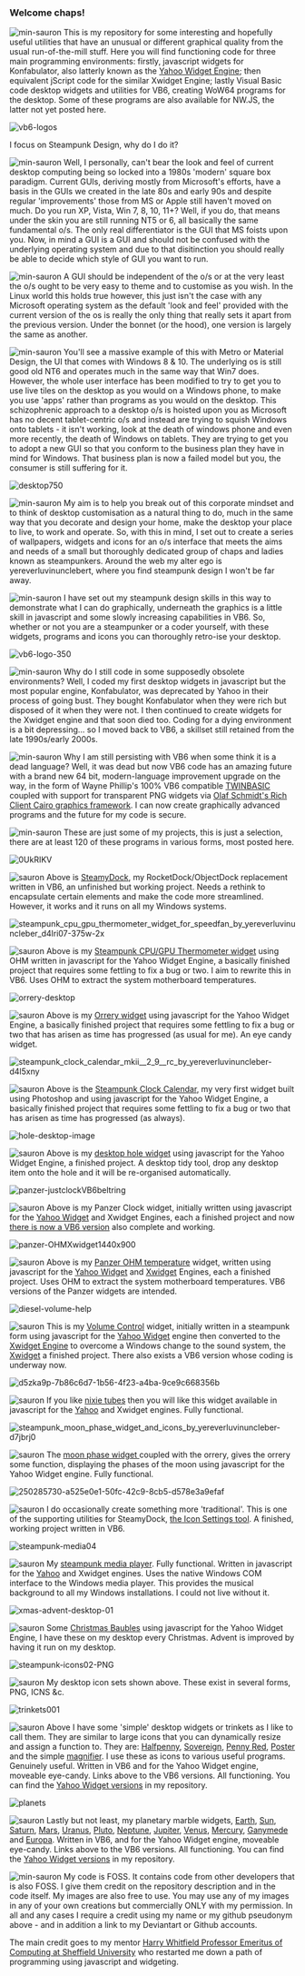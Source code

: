 ### Welcome chaps!

![min-sauron](https://github.com/yereverluvinunclebert/yereverluvinunclebert/assets/2788342/f586d05b-6444-4edc-b56c-a7636331a64b) This is my repository for some interesting and hopefully useful utilities that have an unusual or different graphical quality from the usual run-of-the-mill stuff. Here you will find functioning code for three main programming environments: firstly, javascript widgets for Konfabulator, also latterly known as the [Yahoo Widget Engine](https://g6auc.me.uk/ywidgets_sdk_setup.exe); then equivalent jScript code for the similar Xwidget Engine; lastly Visual Basic code desktop widgets and utilities for VB6, creating WoW64 programs for the desktop. Some of these programs are also available for NW.JS, the latter not yet posted here.

![vb6-logos](https://github.com/yereverluvinunclebert/yereverluvinunclebert/assets/2788342/5670f82c-d645-4089-a190-307cd16290ba)

I focus on Steampunk Design, why do I do it?

![min-sauron](https://github.com/yereverluvinunclebert/yereverluvinunclebert/assets/2788342/f586d05b-6444-4edc-b56c-a7636331a64b)  Well, I personally, can't bear the look and feel of current desktop computing being so locked into a 1980s 'modern' square box paradigm. Current GUIs, deriving mostly from Microsoft's efforts, have a basis in the GUIs we created in the late 80s and early 90s and despite regular 'improvements' those from MS or Apple still haven't moved on much. Do you run XP, Vista, Win 7, 8, 10, 11+? Well, if you do, that means under the skin you are still running NT5 or 6, all basically the same fundamental o/s. The only real differentiator is the GUI that MS foists upon you. Now, in mind a GUI is a GUI and should not be confused with the underlying operating system and due to that disitinction you should really be able to decide which style of GUI you want to run.

![min-sauron](https://github.com/yereverluvinunclebert/yereverluvinunclebert/assets/2788342/f586d05b-6444-4edc-b56c-a7636331a64b)  A GUI should be independent of the o/s or at the very least the o/s ought to be very easy to theme and to customise as you wish. In the Linux world this holds true however, this just isn't the case with any Microsoft operating system as the default 'look and feel' provided with the current version of the os is really the only thing that really sets it apart from the previous version. Under the bonnet (or the hood), one version is largely the same as another.

![min-sauron](https://github.com/yereverluvinunclebert/yereverluvinunclebert/assets/2788342/f586d05b-6444-4edc-b56c-a7636331a64b)  You'll see a massive example of this with Metro or Material Design, the UI that comes with Windows 8 & 10. The underlying os is still good old NT6 and operates much in the same way that Win7 does. However, the whole user interface has been modified to try to get you to use live tiles on the desktop as you would on a Windows phone, to make you use 'apps' rather than programs as you would on the desktop. This schizophrenic approach to a desktop o/s is hoisted upon you as Microsoft has no decent tablet-centric o/s and instead are trying to squish Windows onto tablets - it isn't working, look at the death of windows phone and even more recently, the death of Windows on tablets. They are trying to get you to adopt a new GUI so that you conform to the business plan they have in mind for Windows. That business plan is now a failed model but you, the consumer is still suffering for it.

![desktop750](https://github.com/yereverluvinunclebert/yereverluvinunclebert/assets/2788342/4513d3f8-5283-4ed9-b76c-ee5f6abe9b29)

![min-sauron](https://github.com/yereverluvinunclebert/yereverluvinunclebert/assets/2788342/f586d05b-6444-4edc-b56c-a7636331a64b)  My aim is to help you break out of this corporate mindset and to think of desktop customisation as a natural thing to do, much in the same way that you decorate and design your home, make the desktop your place to live, to work and operate. So, with this in mind, I set out to create a series of wallpapers, widgets and icons for an o/s interface that meets the aims and needs of a small but thoroughly dedicated group of chaps and ladies known as steampunkers. Around the web my alter ego is yereverluvinunclebert, where you find steampunk design I won't be far away.

![min-sauron](https://github.com/yereverluvinunclebert/yereverluvinunclebert/assets/2788342/f586d05b-6444-4edc-b56c-a7636331a64b)  I have set out my steampunk design skills in this way to demonstrate what I can do graphically, underneath the graphics is a little skill in javascript and some slowly increasing capabilities in VB6. So, whether or not you are a steampunker or a coder yourself, with these widgets, programs and icons you can thoroughly retro-ise your desktop. 

![vb6-logo-350](https://github.com/yereverluvinunclebert/yereverluvinunclebert/assets/2788342/84a12939-eec1-4605-bec6-742f26ec5958)

![min-sauron](https://github.com/yereverluvinunclebert/yereverluvinunclebert/assets/2788342/f586d05b-6444-4edc-b56c-a7636331a64b)  Why do I still code in some supposedly obsolete environments? Well, I coded my first desktop widgets in javascript but the most popular engine, Konfabulator, was deprecated by Yahoo in their process of going bust. They bought Konfabulator when they were rich but disposed of it when they were not. I then continued to create widgets for the Xwidget engine and that soon died too. Coding for a dying environment is a bit depressing... so I moved back to VB6, a skillset still retained from the late 1990s/early 2000s. 

![min-sauron](https://github.com/yereverluvinunclebert/yereverluvinunclebert/assets/2788342/f586d05b-6444-4edc-b56c-a7636331a64b)  Why I am still persisting with VB6 when some think it is a dead language?  Well, it was dead but now VB6 code has an amazing future with a brand new 64 bit, modern-language improvement upgrade on the way, in the form of Wayne Phillip's 100% VB6 compatible [TWINBASIC](https://twinbasic.com/) coupled with support for transparent PNG widgets via [Olaf Schmidt's Rich Client Cairo graphics framework](https://www.vbrichclient.com/#/en/About/). I can now create graphically advanced programs and the future for my code is secure.

![min-sauron](https://github.com/yereverluvinunclebert/yereverluvinunclebert/assets/2788342/f586d05b-6444-4edc-b56c-a7636331a64b)  These are just some of my projects, this is just a selection, there are at least 120 of these programs in various forms, most posted here. 

![0UkRIKV](https://github.com/yereverluvinunclebert/yereverluvinunclebert/assets/2788342/6a06d2f9-3cc7-472c-a6af-12112d202890)

![sauron](https://github.com/yereverluvinunclebert/yereverluvinunclebert/assets/2788342/9cdf9592-007c-4066-a916-983e66fbafe7) Above is [SteamyDock](https://github.com/yereverluvinunclebert/SteamyDock), my RocketDock/ObjectDock replacement written in VB6, an unfinished but working project. Needs a rethink to encapsulate certain elements and make the code more streamlined. However, it works and it runs on all my Windows systems.


![steampunk_cpu_gpu_thermometer_widget_for_speedfan_by_yereverluvinuncleber_d4lri07-375w-2x](https://github.com/yereverluvinunclebert/yereverluvinunclebert/assets/2788342/3dd3f291-258b-4872-bf6e-eb23b8272513)

![sauron](https://github.com/yereverluvinunclebert/yereverluvinunclebert/assets/2788342/9cdf9592-007c-4066-a916-983e66fbafe7) Above is my [Steampunk CPU/GPU Thermometer widget](https://github.com/yereverluvinunclebert/Steampunk-CPU_GPU-Speedfan-Thermometer) using OHM written in javascript for the Yahoo Widget Engine, a basically finished  project that requires some fettling to fix a bug or two. I aim to rewrite this in VB6.  Uses OHM to extract the system motherboard temperatures.


![orrery-desktop](https://github.com/yereverluvinunclebert/yereverluvinunclebert/assets/2788342/094b58ce-f3d7-4df8-9557-8c648940675e)

![sauron](https://github.com/yereverluvinunclebert/yereverluvinunclebert/assets/2788342/9cdf9592-007c-4066-a916-983e66fbafe7) Above is my [Orrery widget](https://github.com/yereverluvinunclebert/Steampunk-Calendar-Orrery-Yahoo-Widget) using javascript for the Yahoo Widget Engine, a basically finished project that requires some fettling to fix a bug or two that has arisen as time has progressed (as usual for me). An eye candy widget.


![steampunk_clock_calendar_mkii__2_9__rc_by_yereverluvinuncleber-d4l5xny](https://github.com/yereverluvinunclebert/yereverluvinunclebert/assets/2788342/e91568e6-4a11-4fa0-8eaf-7b2e227c98d6)

![sauron](https://github.com/yereverluvinunclebert/yereverluvinunclebert/assets/2788342/9cdf9592-007c-4066-a916-983e66fbafe7) Above is the [Steampunk Clock Calendar](https://github.com/yereverluvinunclebert/Steampunk-clock-calendar-version-2.9), my very first widget built using Photoshop and using javascript for the Yahoo Widget Engine, a basically finished project that requires some fettling to fix a bug or two that has arisen as time has progressed (as always).


![hole-desktop-image](https://github.com/yereverluvinunclebert/yereverluvinunclebert/assets/2788342/5bb855eb-cbf3-4460-b30f-c8553a056742)

![sauron](https://github.com/yereverluvinunclebert/yereverluvinunclebert/assets/2788342/9cdf9592-007c-4066-a916-983e66fbafe7) Above is my [desktop hole widget](https://github.com/yereverluvinunclebert/Desktop-Hole) using javascript for the Yahoo Widget Engine, a finished project. A desktop tidy tool, drop any desktop item onto the hole and it will be re-organised automatically.


![panzer-justclockVB6beltring](https://github.com/yereverluvinunclebert/yereverluvinunclebert/assets/2788342/50ce333a-b28c-4313-bf02-e4de2c0cb265)

![sauron](https://github.com/yereverluvinunclebert/yereverluvinunclebert/assets/2788342/9cdf9592-007c-4066-a916-983e66fbafe7) Above is my Panzer Clock widget, initially written using javascript for the [Yahoo Widget](https://github.com/yereverluvinunclebert/Panzer-Just-Clock.widget) and Xwidget Engines, each a finished project and now [there is now a VB6 version](https://github.com/yereverluvinunclebert/Panzer-JustClock-VB6) also complete and working.


![panzer-OHMXwidget1440x900](https://github.com/yereverluvinunclebert/yereverluvinunclebert/assets/2788342/74f2083d-c41f-4f94-8639-fc2a0cf6888f)

![sauron](https://github.com/yereverluvinunclebert/yereverluvinunclebert/assets/2788342/9cdf9592-007c-4066-a916-983e66fbafe7) Above is my [Panzer OHM temperature](https://github.com/yereverluvinunclebert/Panzer-OHM-gauge-Ywidget) widget, written using javascript for the [Yahoo Widget](https://github.com/yereverluvinunclebert/Panzer-OHM-gauge-Ywidget) and [Xwidget](https://github.com/yereverluvinunclebert/Panzer-Tank-Temperature-Gauge-OHM-XWidget) Engines, each a finished project. Uses OHM to extract the system motherboard temperatures. VB6 versions of the Panzer widgets are intended.



![diesel-volume-help](https://github.com/yereverluvinunclebert/yereverluvinunclebert/assets/2788342/2dc75108-6c99-4f00-a49f-c7ecc1094922)

![sauron](https://github.com/yereverluvinunclebert/yereverluvinunclebert/assets/2788342/9cdf9592-007c-4066-a916-983e66fbafe7) This is my [Volume Control](https://github.com/yereverluvinunclebert/Dieselpunk-Volume-Xwidget) widget, initially written in a steampunk form using javascript for the [Yahoo Widget](https://github.com/yereverluvinunclebert/steampunk-volume-XP) engine then converted to the [Xwidget Engine](https://github.com/yereverluvinunclebert/Dieselpunk-Volume-Xwidget) to overcome a Windows change to the sound system, the [Xwidget](https://github.com/yereverluvinunclebert/Dieselpunk-Volume-Xwidget) a finished project. There also exists a VB6 version whose coding is underway now.


![d5zka9p-7b86c6d7-1b56-4f23-a4ba-9ce9c668356b](https://github.com/yereverluvinunclebert/yereverluvinunclebert/assets/2788342/629527b8-f144-4d41-9d99-e27d8bbdce42)

![sauron](https://github.com/yereverluvinunclebert/yereverluvinunclebert/assets/2788342/9cdf9592-007c-4066-a916-983e66fbafe7) If you like [nixie tubes](https://github.com/yereverluvinunclebert/Cyberpunk-Nixie-Tube-Clock) then you will like this widget available in javascript for the [Yahoo](https://github.com/yereverluvinunclebert/Cyberpunk-Nixie-Tube-Clock) and Xwidget engines. Fully functional.


![steampunk_moon_phase_widget_and_icons_by_yereverluvinuncleber-d7jbrj0](https://github.com/yereverluvinunclebert/yereverluvinunclebert/assets/2788342/2b180d45-f87c-4e5a-8edd-b4f948a2c0c7)

![sauron](https://github.com/yereverluvinunclebert/yereverluvinunclebert/assets/2788342/9cdf9592-007c-4066-a916-983e66fbafe7) The [moon phase widget ](https://github.com/yereverluvinunclebert/Steampunk-Moon_Phase_III)coupled with the orrery, gives the orrery some function, displaying the phases of the moon using javascript for the Yahoo Widget engine. Fully functional.


![250285730-a525e0e1-50fc-42c9-8cb5-d578e3a9efaf](https://github.com/yereverluvinunclebert/yereverluvinunclebert/assets/2788342/78eef7ba-78f3-4b29-93f0-f05b462b0e70)

![sauron](https://github.com/yereverluvinunclebert/yereverluvinunclebert/assets/2788342/9cdf9592-007c-4066-a916-983e66fbafe7) I do occasionally create something more 'traditional'. This is one of the supporting utilities for SteamyDock, [the Icon Settings tool](https://github.com/yereverluvinunclebert/Icon-Settings-for-Steamydock). A finished, working project written in VB6.


![steampunk-media04](https://github.com/yereverluvinunclebert/yereverluvinunclebert/assets/2788342/1913b715-8ddc-4413-a3f3-07a0549c56c9)

![sauron](https://github.com/yereverluvinunclebert/yereverluvinunclebert/assets/2788342/9cdf9592-007c-4066-a916-983e66fbafe7) My [steampunk media player](https://github.com/yereverluvinunclebert/Steampunk-MediaPlayer-Ywidget). Fully functional. Written in javascript for the [Yahoo](https://github.com/yereverluvinunclebert/Steampunk-MediaPlayer-Ywidget) and Xwidget engines. Uses the native Windows COM interface to the Windows media player. This provides the musical background to all my Windows installations. I could not live without it.


![xmas-advent-desktop-01](https://github.com/yereverluvinunclebert/yereverluvinunclebert/assets/2788342/ef1c3f6f-df06-4646-b653-0e8177f71252)

![sauron](https://github.com/yereverluvinunclebert/yereverluvinunclebert/assets/2788342/9cdf9592-007c-4066-a916-983e66fbafe7) Some [Christmas Baubles](https://github.com/yereverluvinunclebert/christmas-baubles) using javascript for the Yahoo Widget Engine, I have these on my desktop every Christmas. Advent is improved by having it run on my desktop.


![steampunk-icons02-PNG](https://github.com/yereverluvinunclebert/yereverluvinunclebert/assets/2788342/8af073d4-0d3c-4776-b42b-8af87e750c41)

![sauron](https://github.com/yereverluvinunclebert/yereverluvinunclebert/assets/2788342/9cdf9592-007c-4066-a916-983e66fbafe7) My desktop icon sets shown above. These exist in several forms, PNG, ICNS &c.


![trinkets001](https://github.com/yereverluvinunclebert/yereverluvinunclebert/assets/2788342/ff236a13-350b-4c46-9e01-a97ea20f2660)

![sauron](https://github.com/yereverluvinunclebert/yereverluvinunclebert/assets/2788342/9cdf9592-007c-4066-a916-983e66fbafe7) Above I have some 'simple' desktop widgets or trinkets as I like to call them. They are similar to large icons that you can dynamically resize and assign a function to. They are: [Halfpenny](https://github.com/yereverluvinunclebert/Halfpenny-VB6-Widget), [Sovereign](https://github.com/yereverluvinunclebert/Sovereign-VB6-Widget), [Penny Red](https://github.com/yereverluvinunclebert/Penny-Red-VB6-Widget), [Poster](https://github.com/yereverluvinunclebert/Poster-VB6-Widget) and the simple [magnifier](https://github.com/yereverluvinunclebert/Magnifier-VB6-Widget). I use these as icons to various useful programs. Genuinely useful. Written in VB6 and for the Yahoo Widget engine, moveable eye-candy. Links above to the VB6 versions. All functioning. You can find the [Yahoo Widget versions](https://github.com/yereverluvinunclebert?tab=repositories&q=yahoo&type=&language=javascript&sort=) in my repository.


![planets](https://github.com/yereverluvinunclebert/yereverluvinunclebert/assets/2788342/be23920a-957d-43d0-a3ef-3f8c73c22559)


![sauron](https://github.com/yereverluvinunclebert/yereverluvinunclebert/assets/2788342/9cdf9592-007c-4066-a916-983e66fbafe7) Lastly but not least, my planetary marble widgets, [Earth](https://github.com/yereverluvinunclebert/Earth-VB6-Widget), [Sun](https://github.com/yereverluvinunclebert/Sun-VB6-Widget), [Saturn](https://github.com/yereverluvinunclebert/Saturn-VB6-Widget), [Mars](https://github.com/yereverluvinunclebert/Mars-VB6-Widget), [Uranus](https://github.com/yereverluvinunclebert/Uranus-VB6-Widget), [Pluto](https://github.com/yereverluvinunclebert/Pluto-VB6-Widget), [Neptune](https://github.com/yereverluvinunclebert/Neptune-VB6-Widget), [Jupiter](https://github.com/yereverluvinunclebert/Jupiter-VB6-Widget), [Venus](https://github.com/yereverluvinunclebert/Venus-VB6-Widget), [Mercury](https://github.com/yereverluvinunclebert/Mercury-VB6-Widget), [Ganymede](https://github.com/yereverluvinunclebert/Ganymede-VB6-Widget) and [Europa](https://github.com/yereverluvinunclebert/Europa-VB6-Widget). Written in VB6, and for the Yahoo Widget engine, moveable eye-candy. Links above to the VB6 versions. All functioning. You can find the [Yahoo Widget versions](https://github.com/yereverluvinunclebert?tab=repositories&q=yahoo+marble&type=&language=javascript&sort=) in my repository.


![min-sauron](https://github.com/yereverluvinunclebert/yereverluvinunclebert/assets/2788342/f586d05b-6444-4edc-b56c-a7636331a64b) My code is FOSS. It contains code from other developers that is also FOSS. I give them credit on the repository description and in the code itself. My images are also free to use. You may use any of my images in any of your own creations but commercially ONLY with my permission. In all and any cases I require a credit using my name or my github pseudonym above - and in addition a link to my Deviantart or Github accounts.

The main credit goes to my mentor [Harry Whitfield Professor Emeritus of Computing at Sheffield University](https://g6auc.me.uk/) who restarted me down a path of programming using javascript and widgeting.


